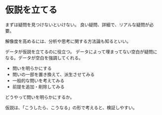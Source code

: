 # 仮説を立てる

まずは疑問を見つけないといけない。
良い疑問、詳細で、リアルな疑問が必要。

解像度を高めるには、分析や思考に関する方法論も知るといい。

データが仮説を立てるのに役立つ。
データによって埋まってない空白が疑問になる。データが空白を強調してくれる。

- 問いを明らかにする
- 問いの一部を置き換えて、派生させてみる
- 一般的な問いを考えてみる
- 前提を追加・削除してみる

どうやって問いを明らかにするか。

仮説は、「こうしたら、こうなる」の形で考えると、検証しやすい。
